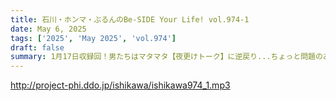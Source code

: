```yaml
---
title: 石川・ホンマ・ぶるんのBe-SIDE Your Life! vol.974-1
date: May 6, 2025
tags: ['2025', 'May 2025', 'vol.974']
draft: false
summary: 1月17日収録回！男たちはマタマタ【夜更けトーク】に逆戻り...ちょっと問題のある(?)「アナ」のお話しをば。夜ならでは、ですね。
---
```


http://project-phi.ddo.jp/ishikawa/ishikawa974_1.mp3